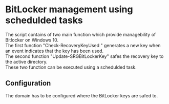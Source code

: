 # BitLocker management using schedulded tasks
The script contains of two main function which provide managebility of Bitlocker on Windows 10.   
The first function "Check-RecoveryKeyUsed " generates a new key when an event indicates that the key has been used.   
The second function "Update-SRGBitLockerKey" safes the recovery key to the active directory.  
These two function can be executed using a schedulded task. 

## Configuration
The domain has to be configured where the BitLocker keys are safed to. 